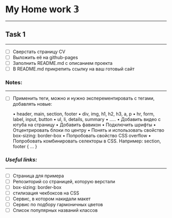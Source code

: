 # My Home work 𝟛
---
## Task 1 ##
---

- [ ] Сверстать страницу CV
- [ ] Выложить её на github-pages
- [ ] Заполнить README.md с описанием проекта
- [ ] В README.md прикрепить ссылку на ваш готовый сайт

### Notes: ###
---

- [ ] Применить теги, можно и нужно эксперементировать с тегами, добавлять новые:

  • header, main, section, footer
  • div, img, h1, h2, h3, a, p
  • hr, form, label, input, button
  • ul, li, details, summary
  • .....
  • Добавить видео с ютуба на страницу
  • Добавить фавикон
  • Подключить шрифты
  • Отцентрировать блоки по центру
  • Понять и использовать свойство box-sizing: border-box
  • Попробовать свойство CSS overflow
  • Попробовать комбинировать селекторы в CSS. Например: section, footer { ... }

### *Useful links:* ###
---
- [ ] Страница для примера
- [ ] Репозиторий со страницей, которую верстали
- [ ] box-sizing: border-box
- [ ] стилизация чекбоксов на CSS
- [ ] Сервис, в котором накидали макет
- [ ] Сервис по подбору гармоничных цветов
- [ ] Список популярных названий классов
